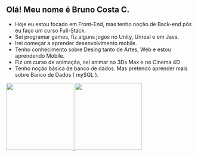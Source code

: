 ## Olá! Meu nome é Bruno Costa C.

- Hoje eu estou focado em Front-End, mas tenho noção de Back-end pós eu faço um curso Full-Stack.
- Sei programar games, fiz alguns jogos no Unity, Unreal e em Java.
- Irei começar a aprender desenvolvimento mobile.
- Tenho conhecimento sobre Desing tanto de Artes, Web e estou aprendendo Mobile.
- Fiz um curso de animação, sei animar no 3Ds Max e no Cinema 4D
- Tenho noção básica de banco de dados. Mas pretendo aprender mais sobre Banco de Dados ( mySQL ).

 <div>
  <a href="https://github.com/ihyperbr">
  <img height="180em" src="https://github-readme-stats.vercel.app/api?username=ihyperbr&show_icons=true&theme=dark&include_all_commits=true&count_private=true"/>
  <img height="180em" src="https://github-readme-stats.vercel.app/api/top-langs/?username=ihyperbr&layout=compact&langs_count=7&theme=dark"/>
</div>
